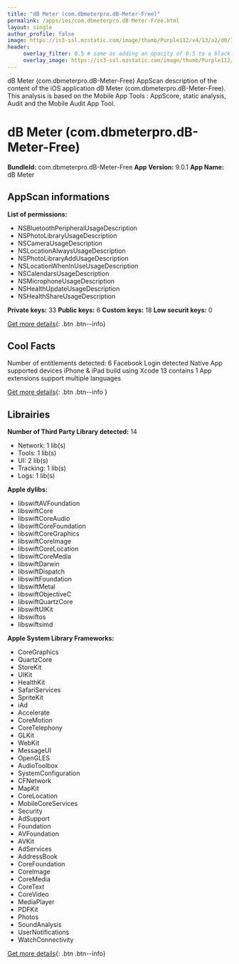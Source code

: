 ```yaml
---
title: "dB Meter (com.dbmeterpro.dB-Meter-Free)"
permalink: /apps/ios/com.dbmeterpro.dB-Meter-Free.html
layout: single
author_profile: false
image: https://is3-ssl.mzstatic.com/image/thumb/Purple112/v4/13/a2/d0/13a2d063-f5a6-ef78-a3b8-039b28f8700e/AppIconFree-0-0-1x_U007emarketing-0-0-0-10-0-0-sRGB-0-0-0-GLES2_U002c0-512MB-85-220-0-0.png/512x512bb.jpg
header: 
     overlay_filter: 0.5 # same as adding an opacity of 0.5 to a black background
     overlay_image: https://is3-ssl.mzstatic.com/image/thumb/Purple112/v4/13/a2/d0/13a2d063-f5a6-ef78-a3b8-039b28f8700e/AppIconFree-0-0-1x_U007emarketing-0-0-0-10-0-0-sRGB-0-0-0-GLES2_U002c0-512MB-85-220-0-0.png/512x512bb.jpg
---
```

dB Meter (com.dbmeterpro.dB-Meter-Free) AppScan description of the content of the iOS application dB Meter (com.dbmeterpro.dB-Meter-Free). This analysis is based on the Mobile App Tools : AppScore, static analysis, Audit and the Mobile Audit App Tool.

# dB Meter (com.dbmeterpro.dB-Meter-Free)

**BundleId:** com.dbmeterpro.dB-Meter-Free
**App Version:** 9.0.1
**App Name:** dB Meter


## AppScan informations 

**List of permissions:** 
- NSBluetoothPeripheralUsageDescription
- NSPhotoLibraryUsageDescription
- NSCameraUsageDescription
- NSLocationAlwaysUsageDescription
- NSPhotoLibraryAddUsageDescription
- NSLocationWhenInUseUsageDescription
- NSCalendarsUsageDescription
- NSMicrophoneUsageDescription
- NSHealthUpdateUsageDescription
- NSHealthShareUsageDescription
  
  
**Private keys:** 33
**Public keys:** 6
**Custom keys:** 18
**Low securit keys:** 0
  
[Get more details](/pricing.html){: .btn .btn--info}

## Cool Facts

Number of entitlements detected: 6
Facebook Login detected
Native App
supported devices iPhone & iPad
build using Xcode 13
contains 1 App extensions
support multiple languages
  
[Get more details](/pricing.html){: .btn .btn--info }

## Librairies 
**Number of Third Party Library detected:** 14
- Network: 1 lib(s)
- Tools: 1 lib(s)
- UI: 2 lib(s)
- Tracking: 1 lib(s)
- Logs: 1 lib(s)


**Apple dylibs:**
- libswiftAVFoundation
- libswiftCore
- libswiftCoreAudio
- libswiftCoreFoundation
- libswiftCoreGraphics
- libswiftCoreImage
- libswiftCoreLocation
- libswiftCoreMedia
- libswiftDarwin
- libswiftDispatch
- libswiftFoundation
- libswiftMetal
- libswiftObjectiveC
- libswiftQuartzCore
- libswiftUIKit
- libswiftos
- libswiftsimd


**Apple System Library Frameworks:**
- CoreGraphics
- QuartzCore
- StoreKit
- UIKit
- HealthKit
- SafariServices
- SpriteKit
- iAd
- Accelerate
- CoreMotion
- CoreTelephony
- GLKit
- WebKit
- MessageUI
- OpenGLES
- AudioToolbox
- SystemConfiguration
- CFNetwork
- MapKit
- CoreLocation
- MobileCoreServices
- Security
- AdSupport
- Foundation
- AVFoundation
- AVKit
- AdServices
- AddressBook
- CoreFoundation
- CoreImage
- CoreMedia
- CoreText
- CoreVideo
- MediaPlayer
- PDFKit
- Photos
- SoundAnalysis
- UserNotifications
- WatchConnectivity


  
[Get more details](/pricing.html){: .btn .btn--info}

